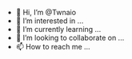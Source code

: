 - 👋 Hi, I’m @Twnaio
- 👀 I’m interested in ...
- 🌱 I’m currently learning ...
- 💞️ I’m looking to collaborate on ...
- 📫 How to reach me ...

<!---
Twnaio/Twnaio is a ✨ special ✨ repository because its `README.md` (this file) appears on your GitHub profile.
You can click the Preview link to take a look at your changes.
--->
